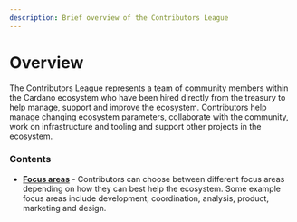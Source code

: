 ```yaml
---
description: Brief overview of the Contributors League
---
```


# Overview

The Contributors League represents a team of community members within the Cardano ecosystem who have been hired directly from the treasury to help manage, support and improve the ecosystem. Contributors help manage changing ecosystem parameters, collaborate with the community, work on infrastructure and tooling and support other projects in the ecosystem.

### Contents

* [**Focus areas**](contributors-league/focus-areas/) - Contributors can choose between different focus areas depending on how they can best help the ecosystem. Some example focus areas include development, coordination, analysis, product, marketing and design.
